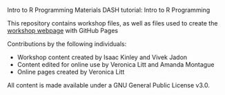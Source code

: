 Intro to R Programming
Materials DASH tutorial: Intro to R Programming

This repository contains workshop files, as well as files used to create the [workshop webpage](https://scds.github.io/r-programming/) with GitHub Pages   


Contributions by the following individuals: 
- Workshop content created by Isaac Kinley and Vivek Jadon
- Content edited for online use by Veronica Litt and Amanda Montague
- Online pages created by Veronica Litt


  
All content is made available under a GNU General Public License v3.0.
